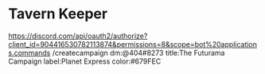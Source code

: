 # Tavern Keeper

https://discord.com/api/oauth2/authorize?client_id=904416530782113874&permissions=8&scope=bot%20applications.commands
/createcampaign dm:@404#8273 title:The Futurama Campaign label:Planet Express color:#679FEC 